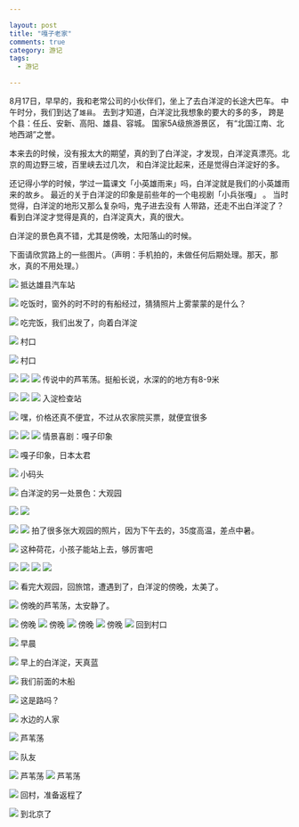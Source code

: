 ```yaml
---

layout: post
title: "嘎子老家"
comments: true
category: 游记
tags:
  - 游记

---
```


8月17日，早早的，我和老常公司的小伙伴们，坐上了去白洋淀的长途大巴车。
中午时分，我们到达了`雄县`。 去到才知道，白洋淀比我想象的要大的多的多，
跨是个县：任丘、安新、高阳、雄县、容城。 国家5A级旅游景区， 有“北国江南、北地西湖”之誉。

本来去的时候，没有报太大的期望，真的到了白洋淀，才发现，白洋淀真漂亮。北京的周边野三坡，百里峡去过几次，
和白洋淀比起来，还是觉得白洋淀好的多。

还记得小学的时候，学过一篇课文「小英雄雨来」吗，白洋淀就是我们的小英雄雨来的故乡。
最近的关于白洋淀的印象是前些年的一个电视剧「小兵张嘎」 。 当时觉得，白洋淀的地形又那么复杂吗，鬼子进去没有
人带路，还走不出白洋淀了？ 看到白洋淀才觉得是真的，白洋淀真大，真的很大。

白洋淀的景色真不错，尤其是傍晚，太阳落山的时候。

下面请欣赏路上的一些图片。（声明：手机拍的，未做任何后期处理。那天，那水，真的不用处理。）

![](http://ww1.sinaimg.cn/mw690/493b785ajw1e8k3vuxnlfj20h40h442j.jpg)
抵达雄县汽车站

![](http://ww3.sinaimg.cn/mw690/493b785ajw9e8k5cepv1rj20h40h4tga.jpg)
吃饭时，窗外的时不时的有船经过，猜猜照片上雾蒙蒙的是什么？

![](http://ww4.sinaimg.cn/mw690/493b785ajw1e8k3vx9vapj20m80gmjwc.jpg)
吃完饭，我们出发了，向着白洋淀

![](http://ww3.sinaimg.cn/mw690/493b785ajw1e8k3vycl4qj20gm0m80wg.jpg)
村口

![](http://ww1.sinaimg.cn/mw690/493b785ajw1e8k3vxvfcgj20gm0m8wii.jpg)
村口

![](http://ww2.sinaimg.cn/mw690/493b785ajw1e8k3vuh8x2j20m80gm78x.jpg)
![](http://ww2.sinaimg.cn/mw690/493b785ajw1e8k3vrk78jj20m80gmaeq.jpg)
![](http://ww4.sinaimg.cn/mw690/493b785ajw1e8k3vsmdjij20gm0m8dk5.jpg)
传说中的芦苇荡。挺船长说，水深的的地方有8-9米

![](http://ww4.sinaimg.cn/mw690/493b785ajw1e8k3vtefa5j20m80gmdk7.jpg)
![](http://ww4.sinaimg.cn/mw690/493b785ajw1e8k3vs4djxj20m80gmwin.jpg)
![](http://ww4.sinaimg.cn/mw690/493b785ajw1e8k3vqzptsj20m80gmjx2.jpg)
入淀检查站

![](http://ww1.sinaimg.cn/mw690/493b785ajw1e8k3vpyfpvj20m80gm7ai.jpg)
嘿，价格还真不便宜，不过从农家院买票，就便宜很多

![](http://ww4.sinaimg.cn/mw690/493b785ajw1e8k3vpa7q3j20m80gmn05.jpg)
![](http://ww4.sinaimg.cn/mw690/493b785ajw1e8k3voipidj20m80gmtdu.jpg)
![](http://ww3.sinaimg.cn/mw690/493b785ajw1e8k3vldahvj20m80gmdl2.jpg)
情景喜剧：嘎子印象

![](http://ww2.sinaimg.cn/mw690/493b785ajw1e8k3vmk9mtj20m80gmaf6.jpg)
嘎子印象，日本太君

![](http://ww3.sinaimg.cn/mw690/493b785ajw1e8k3vkrpujj20m80gmdk2.jpg)
小码头

![](http://ww2.sinaimg.cn/mw690/493b785ajw1e8k3vjohnlj20m80gmgq2.jpg)
白洋淀的另一处景色：大观园

![](http://ww4.sinaimg.cn/mw690/493b785ajw1e8k3vigt1oj20m80gm79n.jpg)
![](http://ww3.sinaimg.cn/mw690/493b785ajw1e8k3vj2onpj20m80gm7ad.jpg)

![](http://ww1.sinaimg.cn/mw690/493b785ajw1e8k3vhvg0rj20m80gmgt8.jpg)
![](http://ww3.sinaimg.cn/mw690/493b785ajw1e8k3vg8fpmj20gm0m8whx.jpg)
拍了很多张大观园的照片，因为下午去的，35度高温，差点中暑。

![](http://ww3.sinaimg.cn/mw690/493b785ajw1e8k3veyvn2j20m80gmgqq.jpg)
这种荷花，小孩子能站上去，够厉害吧

![](http://ww2.sinaimg.cn/mw690/493b785ajw1e8k3ved0n0j20m80gmtdl.jpg)
![](http://ww2.sinaimg.cn/mw690/493b785ajw1e8k3vdsvflj20h40h4acv.jpg)
![](http://ww4.sinaimg.cn/mw690/493b785ajw1e8k3vc1g00j20m80gmgr8.jpg)
![](http://ww3.sinaimg.cn/mw690/493b785ajw1e8k3vbfxk3j20m80gm77q.jpg)

![](http://ww3.sinaimg.cn/mw690/493b785ajw1e8k3v9f6b7j20hs0dg402.jpg)
看完大观园，回旅馆，遭遇到了，白洋淀的傍晚，太美了。

![](http://ww4.sinaimg.cn/mw690/493b785ajw1e8k3v8trjij20hs0dgq4y.jpg)
傍晚的芦苇荡，太安静了。

![](http://ww4.sinaimg.cn/mw690/493b785ajw1e8k3v8co15j20m80gmad8.jpg)
傍晚
![](http://ww4.sinaimg.cn/mw690/493b785ajw1e8k3v7g7qnj20m80gmdiu.jpg)
傍晚
![](http://ww3.sinaimg.cn/mw690/493b785ajw1e8mczx6j38j20m80gm0vz.jpg)
傍晚
![](http://ww1.sinaimg.cn/mw690/493b785ajw1e8mczt6mjgj20m80gmtbd.jpg)
傍晚
![](http://ww1.sinaimg.cn/mw690/493b785ajw1e8mczsm443j20gm0m8n0c.jpg)
回到村口

![](http://ww2.sinaimg.cn/mw690/493b785ajw1e8k3v6yj5hj20m80gmdjs.jpg)
早晨

![](http://ww3.sinaimg.cn/mw690/493b785ajw1e8k3v6auctj20m80gmn0a.jpg)
早上的白洋淀，天真蓝

![](http://ww1.sinaimg.cn/mw690/493b785ajw1e8k3v5qsfbj20m80gmjvg.jpg)
我们前面的木船

![](http://ww2.sinaimg.cn/mw690/493b785ajw1e8k3v4f6joj20m80gmjwq.jpg)
这是路吗？

![](http://ww4.sinaimg.cn/mw690/493b785ajw1e8k3v3idhoj20gm0m8q6l.jpg)
水边的人家

![](http://ww2.sinaimg.cn/mw690/493b785ajw1e8k3v2h4bnj20m80gm77z.jpg)
芦苇荡

![](http://ww4.sinaimg.cn/mw690/493b785ajw1e8k3v141u3j20m80gpadq.jpg)
队友

![](http://ww3.sinaimg.cn/mw690/493b785ajw1e8k3v0lv10j20m80gmaek.jpg)
芦苇荡
![](http://ww3.sinaimg.cn/mw690/493b785ajw1e8k3uzlzbvj20m80gmwj4.jpg)
芦苇荡

![](http://ww2.sinaimg.cn/mw690/493b785ajw1e8k3v2zjaaj20m80gm44y.jpg)
回村，准备返程了

![](http://ww4.sinaimg.cn/mw690/493b785ajw1e8k3uyzpvuj20m80gmq8i.jpg)
到北京了



